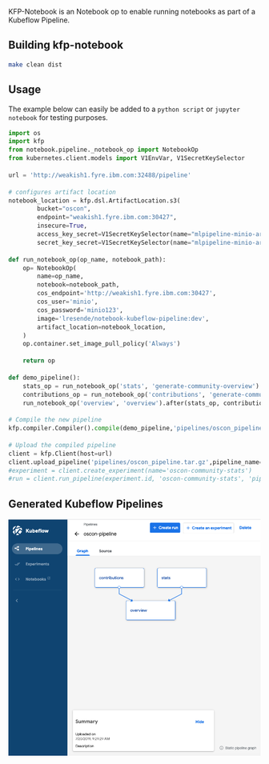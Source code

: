 
KFP-Notebook is an Notebook op to enable running notebooks as part of a Kubeflow Pipeline.
 

## Building kfp-notebook

```bash
make clean dist
```

## Usage

The example below can easily be added to a `python script` or `jupyter notebook` for testing purposes.

```python
import os
import kfp
from notebook.pipeline._notebook_op import NotebookOp
from kubernetes.client.models import V1EnvVar, V1SecretKeySelector

url = 'http://weakish1.fyre.ibm.com:32488/pipeline'

# configures artifact location
notebook_location = kfp.dsl.ArtifactLocation.s3(
        bucket="oscon",
        endpoint="weakish1.fyre.ibm.com:30427",
        insecure=True,
        access_key_secret=V1SecretKeySelector(name="mlpipeline-minio-artifact", key="accesskey"),
        secret_key_secret=V1SecretKeySelector(name="mlpipeline-minio-artifact", key="secretkey"))

def run_notebook_op(op_name, notebook_path):    
    op= NotebookOp(
        name=op_name,
        notebook=notebook_path,
        cos_endpoint='http://weakish1.fyre.ibm.com:30427',
        cos_user='minio',
        cos_password='minio123',
        image='lresende/notebook-kubeflow-pipeline:dev',
        artifact_location=notebook_location,
    )
    op.container.set_image_pull_policy('Always')
    
    return op
    
def demo_pipeline():
    stats_op = run_notebook_op('stats', 'generate-community-overview')
    contributions_op = run_notebook_op('contributions', 'generate-community-contributions')
    run_notebook_op('overview', 'overview').after(stats_op, contributions_op)
    
# Compile the new pipeline
kfp.compiler.Compiler().compile(demo_pipeline,'pipelines/oscon_pipeline.tar.gz')

# Upload the compiled pipeline
client = kfp.Client(host=url)
client.upload_pipeline('pipelines/oscon_pipeline.tar.gz',pipeline_name='oscon-pipeline')
#experiment = client.create_experiment(name='oscon-community-stats')
#run = client.run_pipeline(experiment.id, 'oscon-community-stats', 'pipelines/community_pipeline.tar.gz')

```

## Generated Kubeflow Pipelines

![Kubeflow Pipeline Example](docs/source/images/kfp-pipeline-example.png)
